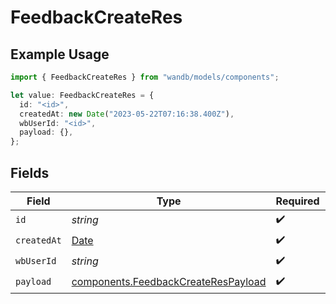 # FeedbackCreateRes

## Example Usage

```typescript
import { FeedbackCreateRes } from "wandb/models/components";

let value: FeedbackCreateRes = {
  id: "<id>",
  createdAt: new Date("2023-05-22T07:16:38.400Z"),
  wbUserId: "<id>",
  payload: {},
};
```

## Fields

| Field                                                                                         | Type                                                                                          | Required                                                                                      | Description                                                                                   |
| --------------------------------------------------------------------------------------------- | --------------------------------------------------------------------------------------------- | --------------------------------------------------------------------------------------------- | --------------------------------------------------------------------------------------------- |
| `id`                                                                                          | *string*                                                                                      | :heavy_check_mark:                                                                            | N/A                                                                                           |
| `createdAt`                                                                                   | [Date](https://developer.mozilla.org/en-US/docs/Web/JavaScript/Reference/Global_Objects/Date) | :heavy_check_mark:                                                                            | N/A                                                                                           |
| `wbUserId`                                                                                    | *string*                                                                                      | :heavy_check_mark:                                                                            | N/A                                                                                           |
| `payload`                                                                                     | [components.FeedbackCreateResPayload](../../models/components/feedbackcreaterespayload.md)    | :heavy_check_mark:                                                                            | N/A                                                                                           |